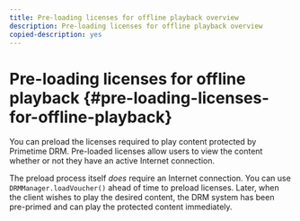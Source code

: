 ```yaml
---
title: Pre-loading licenses for offline playback overview
description: Pre-loading licenses for offline playback overview
copied-description: yes
---
```


# Pre-loading licenses for offline playback {#pre-loading-licenses-for-offline-playback}

You can preload the licenses required to play content protected by Primetime DRM. Pre-loaded licenses allow users to view the content whether or not they have an active Internet connection.

The preload process itself *does* require an Internet connection. You can use `DRMManager.loadVoucher()` ahead of time to preload licenses. Later, when the client wishes to play the desired content, the DRM system has been pre-primed and can play the protected content immediately. 
